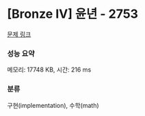 # [Bronze IV] 윤년 - 2753 

[문제 링크](https://www.acmicpc.net/problem/2753) 

### 성능 요약

메모리: 17748 KB, 시간: 216 ms

### 분류

구현(implementation), 수학(math)


